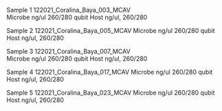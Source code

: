 Sample 1
	122021_Coralina_Baya_003_MCAV  
	Microbe
	  ng/ul
	   260/280
	   qubit
	Host 
		ng/ul, 
		260/280
	  
Sample 2
	122021_Coralina_Baya_005_MCAV 
	Microbe
	   ng/ul
	   260/280
	   qubit
	Host 
		ng/ul, 
		260/280
	  
Sample 3
	122021_Coralina_Baya_007_MCAV  
	Microbe
	   ng/ul
	   260/280
	   qubit
	Host 
		ng/ul, 
		260/280
	 
Sample 4
	122021_Coralina_Baya_017_MCAV
	Microbe
	   ng/ul
	   260/280
	   qubit
	Host 
		ng/ul, 
		260/280
		
Sample 5
	122021_Coralina_Baya_023_MCAV 
	Microbe
	   ng/ul
	   260/280
	   qubit
	Host 
		ng/ul, 
		260/280
